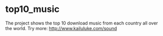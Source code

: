 # top10_music
The project shows the top 10 download music from each country all over the world. 
Try more: 
http://www.kailuluke.com/sound

